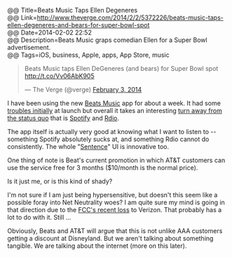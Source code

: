 @@ Title=Beats Music Taps Ellen Degeneres  
@@ Link=http://www.theverge.com/2014/2/2/5372226/beats-music-taps-ellen-degeneres-and-bears-for-super-bowl-spot  
@@ Date=2014-02-02 22:52  
@@ Description=Beats Music graps comedian Ellen for a Super Bowl advertisement.  
@@ Tags=iOS, business, Apple, apps, App Store, music  

<blockquote class="twitter-tweet" lang="en"><p>Beats Music taps Ellen DeGeneres (and bears) for Super Bowl spot <a href="http://t.co/Vv06AbK905">http://t.co/Vv06AbK905</a></p>&mdash; The Verge (@verge) <a href="https://twitter.com/verge/status/430133943942144000">February 3, 2014</a></blockquote> <script async src="//platform.twitter.com/widgets.js" charset="utf-8"></script>

I have been using the new [Beats Music](https://itunes.apple.com/us/app/beats-music/id781817640?at=1l3vx9s) app for about a week. It had some [troubles initially](http://www.digitaltrends.com/mobile/beats-music-service-issues/) at launch but overall it takes an interesting [turn away from the status quo](http://www.macstories.net/stories/why-beats-music-matters/) that is [Spotify](http://spotify.com/) and [Rdio](http://www.rdio.com/). 

The app itself is actually very good at knowing what I want to listen to -- something Spotify absolutely sucks at, and something Rdio cannot do consistently. The whole "[Sentence](http://cdn2.sbnation.com/entry_photo_images/9732245/ios_the_sentence_verge_super_wide.jpg)" UI is innovative too.

One thing of note is Beat's current promotion in which AT&T customers can use the service free for 3 months ($10/month is the normal price).

Is it just me, or is this kind of shady?

I'm not sure if I am just being hypersensitive, but doesn't this seem like a possible foray into Net Neutrality woes? I am quite sure my mind is going in that direction due to the [FCC's recent loss](http://www.theverge.com/2014/1/14/5307650/federal-court-strikes-down-net-neutrality-rules) to Verizon. That probably has a lot to do with it. Still ...

Obviously, Beats and AT&T will argue that this is not unlike AAA customers getting a discount at Disneyland. But we aren't talking about something tangible. We are talking about the internet (more on this later).